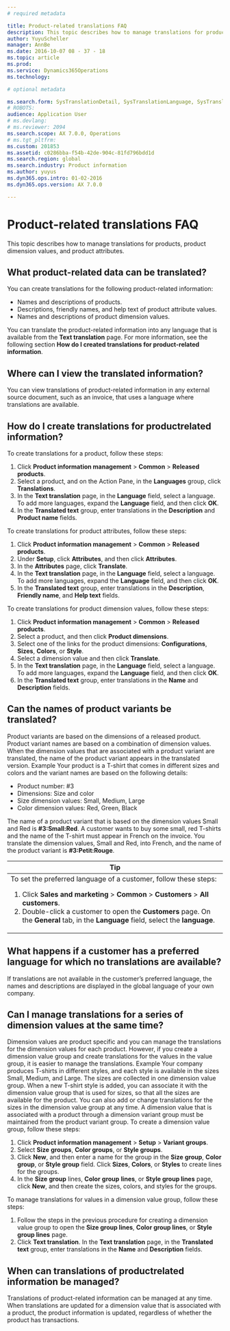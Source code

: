 ```yaml
---
# required metadata

title: Product-related translations FAQ
description: This topic describes how to manage translations for products, product dimension values, and product attributes. 
author: YuyuScheller
manager: AnnBe
ms.date: 2016-10-07 08 - 37 - 18
ms.topic: article
ms.prod: 
ms.service: Dynamics365Operations
ms.technology: 

# optional metadata

ms.search.form: SysTranslationDetail, SysTranslationLanguage, SysTranslationList
# ROBOTS: 
audience: Application User
# ms.devlang: 
# ms.reviewer: 2094
ms.search.scope: AX 7.0.0, Operations
# ms.tgt_pltfrm: 
ms.custom: 201853
ms.assetid: c0286bba-f54b-42de-904c-81fd796bdd1d
ms.search.region: global
ms.search.industry: Product information
ms.author: yuyus
ms.dyn365.ops.intro: 01-02-2016
ms.dyn365.ops.version: AX 7.0.0

---
```


# Product-related translations FAQ

This topic describes how to manage translations for products, product dimension values, and product attributes. 

What product-related data can be translated?
--------------------------------------------

You can create translations for the following product-related information:
-   Names and descriptions of products.
-   Descriptions, friendly names, and help text of product attribute values.
-   Names and descriptions of product dimension values.

You can translate the product-related information into any language that is available from the **Text translation** page. For more information, see the following section **How do I created translations for product-related information**.

## Where can I view the translated information?
You can view translations of product-related information in any external source document, such as an invoice, that uses a language where translations are available.

## How do I create translations for productrelated information?
To create translations for a product, follow these steps:
1.  Click **Product information management** &gt; **Common** &gt; **Released products**.
2.  Select a product, and on the Action Pane, in the **Languages** group, click **Translations**.
3.  In the **Text translation** page, in the **Language** field, select a language. To add more languages, expand the **Language** field, and then click **OK**.
4.  In the **Translated text** group, enter translations in the **Description** and **Product name** fields.

To create translations for product attributes, follow these steps:
1.  Click **Product information management** &gt; **Common** &gt; **Released products**.
2.  Under **Setup**, click **Attributes**, and then click **Attributes**.
3.  In the **Attributes** page, click **Translate**.
4.  In the **Text translation** page, in the **Language** field, select a language. To add more languages, expand the **Language** field, and then click **OK**.
5.  In the **Translated text** group, enter translations in the **Description**, **Friendly name**, and **Help text** fields.

To create translations for product dimension values, follow these steps:
1.  Click **Product information management** &gt; **Common** &gt; **Released products**.
2.  Select a product, and then click **Product dimensions**.
3.  Select one of the links for the product dimensions: **Configurations**, **Sizes**, **Colors**, or **Style**.
4.  Select a dimension value and then click **Translate**.
5.  In the **Text translation** page, in the **Language** field, select a language. To add more languages, expand the **Language** field, and then click **OK**.
6.  In the **Translated text** group, enter translations in the **Name** and **Description** fields.

## Can the names of product variants be translated?
Product variants are based on the dimensions of a released product. Product variant names are based on a combination of dimension values. When the dimension values that are associated with a product variant are translated, the name of the product variant appears in the translated version. Example Your product is a T-shirt that comes in different sizes and colors and the variant names are based on the following details:
-   Product number: \#3
-   Dimensions: Size and color
-   Size dimension values: Small, Medium, Large
-   Color dimension values: Red, Green, Black

The name of a product variant that is based on the dimension values Small and Red is **\#3:Small:Red**. A customer wants to buy some small, red T-shirts and the name of the T-shirt must appear in French on the invoice. You translate the dimension values, Small and Red, into French, and the name of the product variant is **\#3:Petit:Rouge**.
<table>
<colgroup>
<col width="100%" />
</colgroup>
<thead>
<tr class="header">
<th><strong>Tip</strong></th>
</tr>
</thead>
<tbody>
<tr class="odd">
<td>To set the preferred language of a customer, follow these steps:
<ol>
<li>Click <strong>Sales and marketing</strong> &gt; <strong>Common</strong> &gt; <strong>Customers</strong> &gt; <strong>All</strong> <strong>customers</strong>.</li>
<li>Double-click a customer to open the <strong>Customers</strong> page. On the <strong>General</strong> tab, in the <strong>Language</strong> field, select the <strong>language</strong>.</li>
</ol></td>
</tr>
</tbody>
</table>

## What happens if a customer has a preferred language for which no translations are available?
If translations are not available in the customer’s preferred language, the names and descriptions are displayed in the global language of your own company.

## Can I manage translations for a series of dimension values at the same time?
Dimension values are product specific and you can manage the translations for the dimension values for each product. However, if you create a dimension value group and create translations for the values in the value group, it is easier to manage the translations. Example Your company produces T-shirts in different styles, and each style is available in the sizes Small, Medium, and Large. The sizes are collected in one dimension value group. When a new T-shirt style is added, you can associate it with the dimension value group that is used for sizes, so that all the sizes are available for the product. You can also add or change translations for the sizes in the dimension value group at any time. A dimension value that is associated with a product through a dimension variant group must be maintained from the product variant group. To create a dimension value group, follow these steps:
1.  Click **Product information management** &gt; **Setup** &gt; **Variant groups**.
2.  Select **Size** **groups**, **Color groups**, or **Style groups**.
3.  Click **New**, and then enter a name for the group in the **Size** **group**, **Color group**, or **Style group** field. Click **Sizes**, **Colors**, or **Styles** to create lines for the groups.
4.  In the **Size** **group** lines, **Color** **group** **lines**, or **Style group lines** page, click **New**, and then create the sizes, colors, and styles for the groups.

To manage translations for values in a dimension value group, follow these steps:
1.  Follow the steps in the previous procedure for creating a dimension value group to open the **Size group lines**, **Color group lines**, or **Style group lines** page.
2.  Click **Text translation**. In the **Text translation** page, in the **Translated text** group, enter translations in the **Name** and **Description** fields.

## When can translations of productrelated information be managed?
Translations of product-related information can be managed at any time. When translations are updated for a dimension value that is associated with a product, the product information is updated, regardless of whether the product has transactions.



